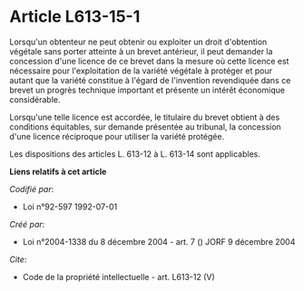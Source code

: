 # Article L613-15-1

Lorsqu'un obtenteur ne peut obtenir ou exploiter un droit d'obtention végétale sans porter atteinte à un brevet antérieur, il
peut demander la concession d'une licence de ce brevet dans la mesure où cette licence est nécessaire pour l'exploitation de
la variété végétale à protéger et pour autant que la variété constitue à l'égard de l'invention revendiquée dans ce brevet un
progrès technique important et présente un intérêt économique considérable. 

Lorsqu'une telle licence est accordée, le titulaire du brevet obtient à des conditions équitables, sur demande présentée au
tribunal, la concession d'une licence réciproque pour utiliser la variété protégée. 

Les dispositions des articles L. 613-12 à L. 613-14 sont applicables.

**Liens relatifs à cet article**

_Codifié par_:

  - Loi n°92-597 1992-07-01

_Créé par_:

  - Loi n°2004-1338 du 8 décembre 2004 - art. 7 () JORF 9 décembre 2004

_Cite_:

  - Code de la propriété intellectuelle - art. L613-12 (V)
